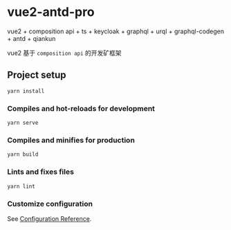 # vue2-antd-pro

vue2 + composition api + ts + keycloak + graphql + urql + graphql-codegen + antd + qiankun 

vue2 基于 `composition api` 的开发矿框架

## Project setup
```
yarn install
```

### Compiles and hot-reloads for development
```
yarn serve
```

### Compiles and minifies for production
```
yarn build
```

### Lints and fixes files
```
yarn lint
```

### Customize configuration
See [Configuration Reference](https://cli.vuejs.org/config/).
